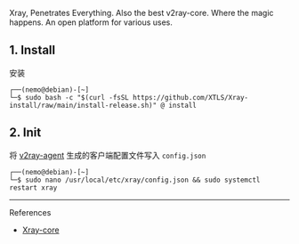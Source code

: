 Xray, Penetrates Everything. Also the best v2ray-core. Where the magic happens. An open platform for various uses.

## 1. Install

安装

```
┌──(nemo@debian)-[~]
└─$ sudo bash -c "$(curl -fsSL https://github.com/XTLS/Xray-install/raw/main/install-release.sh)" @ install
```

## 2. Init

将 [v2ray-agent](https://github.com/mack-a/v2ray-agent) 生成的客户端配置文件写入 `config.json` 

```
┌──(nemo@debian)-[~]
└─$ sudo nano /usr/local/etc/xray/config.json && sudo systemctl restart xray
```

---

References

- [Xray-core](https://github.com/XTLS/Xray-core)

